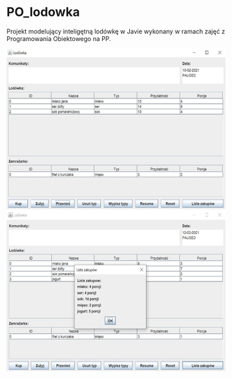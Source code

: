 # PO_lodowka
Projekt modelujący inteligętną lodówkę w Javie wykonany w ramach zajęć z Programowania Obiektowego na PP.

<img src="https://github.com/BDemut/PO_lodowka/blob/master/1.JPG" width="600" height="370">

<img src="https://github.com/BDemut/PO_lodowka/blob/master/2.JPG" width="600" height="370">
